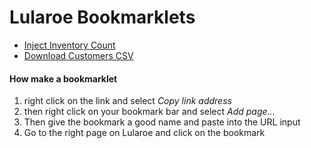 # Lularoe Bookmarklets
 - <a href="javascript:void%20function(){fetch(%22/store/getiteminventories%22,{credentials:%22include%22,body:null,method:%22POST%22}).then(function(t){return%20t.json()}).then(function(t){t.inventories.forEach(function(t){$('.item-cart-qty[data-itemcode=%22'+t.ItemCode+'%22]').attr(%22placeholder%22,%220%20/%20%22+t.Quantity)})})}();">Inject Inventory Count</a>
 - <a href="javascript:Promise.all([%22https://d3js.org/d3-dsv.v1.min.js%22,%22https://fastcdn.org/FileSaver.js/1.1.20151003/FileSaver.min.js%22].map(function(src){return%20new%20Promise(function(res){var%20s=document.createElement(%22script%22);s.src=src,s.onload=res,document.head.appendChild(s)})})).then(function(){saveAs(new%20Blob([d3.csvFormat(Array.from($(%22%23customersTable%22).dataTable().api().data()).map(function(row){return%20delete%20row[%22null%22],Object.keys(row).forEach(function(key){row[key]=row[key].replace(/%3C.*%3F%3E/g,%22%22).trim()}),row}))],{type:%22text/plain;charset=utf-8%22}),%22Customers_%22+moment().format(%22MMMDo_hMMa%22)+%22.csv%22)});">Download Customers CSV</a>

#### How make a bookmarklet
1. right click on the link and select *Copy link address*
2. then right click on your bookmark bar and select *Add page...*
3. Then give the bookmark a good name and paste into the URL input
4. Go to the right page on Lularoe and click on the bookmark